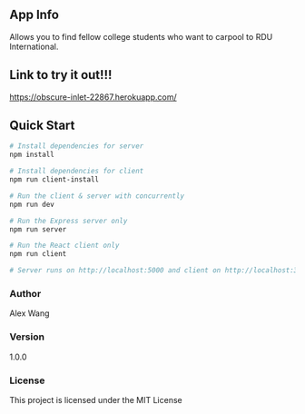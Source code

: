 ## App Info

Allows you to find fellow college students who want to carpool to RDU International.

## Link to try it out!!!

https://obscure-inlet-22867.herokuapp.com/

## Quick Start

``` bash
# Install dependencies for server
npm install

# Install dependencies for client
npm run client-install

# Run the client & server with concurrently
npm run dev

# Run the Express server only
npm run server

# Run the React client only
npm run client

# Server runs on http://localhost:5000 and client on http://localhost:3000
```

### Author

Alex Wang

### Version

1.0.0

### License

This project is licensed under the MIT License
